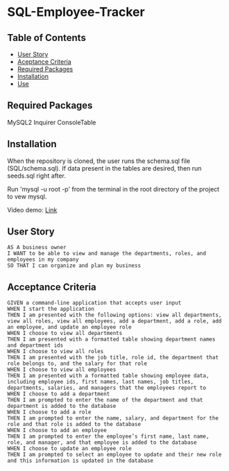 # SQL-Employee-Tracker

## Table of Contents
* [User Story](#user-story)
* [Aceptance Criteria](#acceptance-criteria)
* [Required Packages](#required-packages)
* [Installation](#installation)
* [Use](#use)

## Required Packages

MySQL2
Inquirer
ConsoleTable

## Installation

When the repository is cloned, the user runs the schema.sql file (SQL/schema.sql). If data present in the tables are desired, then run seeds.sql right after.

Run 'mysql -u root -p' from the terminal in the root directory of the project to vew mysql.

Video demo: [Link](https://drive.google.com/file/d/1j98JN3SbQTrRuBn8tF1e8UXtz90e393-/view?usp=sharing)

## User Story
```
AS A business owner
I WANT to be able to view and manage the departments, roles, and employees in my company
SO THAT I can organize and plan my business
```

## Acceptance Criteria

```
GIVEN a command-line application that accepts user input
WHEN I start the application
THEN I am presented with the following options: view all departments, view all roles, view all employees, add a department, add a role, add an employee, and update an employee role
WHEN I choose to view all departments
THEN I am presented with a formatted table showing department names and department ids
WHEN I choose to view all roles
THEN I am presented with the job title, role id, the department that role belongs to, and the salary for that role
WHEN I choose to view all employees
THEN I am presented with a formatted table showing employee data, including employee ids, first names, last names, job titles, departments, salaries, and managers that the employees report to
WHEN I choose to add a department
THEN I am prompted to enter the name of the department and that department is added to the database
WHEN I choose to add a role
THEN I am prompted to enter the name, salary, and department for the role and that role is added to the database
WHEN I choose to add an employee
THEN I am prompted to enter the employee’s first name, last name, role, and manager, and that employee is added to the database
WHEN I choose to update an employee role
THEN I am prompted to select an employee to update and their new role and this information is updated in the database
```